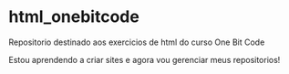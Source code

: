 # html_onebitcode
 Repositorio destinado aos exercicios de html do curso One Bit Code 

Estou aprendendo a criar sites e agora vou gerenciar meus repositorios!